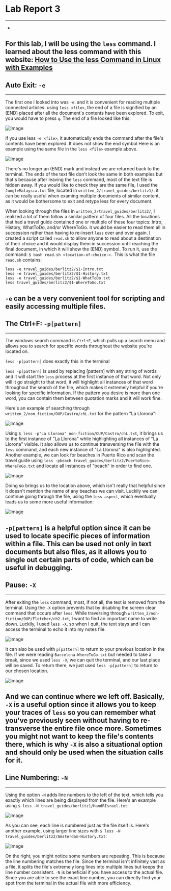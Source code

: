 # Lab Report 3
---
- 
For this lab, I will be using the `less` command.
I learned about the less command with this website: [How to Use the less Command in Linux with Examples](https://phoenixnap.com/kb/less-command-in-linux)
---
## Auto Exit: `-e`
--- 
The first one I looked into was `-e`. and it is convenient for reading multiple connected articles.
using `less <file>`, the end of a file is signified by an (END) placed after all the document's contents have been explored. To exit, you would have to press `q`.
The end of a file looked like this:

![Image](lab3img1.png)

If you use less `-e <file>`, it automatically ends the command after the file's contents have been explored. It does not show the end symbol
Here is an example using the same file in the `less <file>` example above.

![Image](lab3img2.png)

There's no longer an (END) mark and instead we are returned back to the terminal. 
The ends of the text file don't look the same in both examples but that's because after leaving the `less` command, most of the text file is hidden away. If you would like to check they are the same file, I used the `JungleMalaysia.txt` file, located in `written_2/travel_guides/berlitz1/`.
it can be really useful when examing multiple documents of similar content, as it would be bothersome to exit and retype less for every document.

When looking through the files in `written_2/travel_guides/berlitz2/`, I realized a lot of them follow a similar pattern of four files. All the locations that had a travel guide contained one or multiple of these four topics: Intro, History, WhatToDo, and/or WhereToGo. it would be easier to read them all in succession rather than having to re-insert `less` over and over again. I created a script called `read.sh` to allow anyone to read about a destination of their choice and it would display them in succession until reaching the final document, in which it will show the (END) symbol. To run it, use the command: `$ bash read.sh <location-of-choice->.`
This is what the file `read.sh` contains:
```
less -e travel_guides/berlitz2/$1-Intro.txt
less -e travel_guides/berlitz2/$1-History.txt
less -e travel_guides/berlitz2/$1-WhatToDo.txt
less travel_guides/berlitz2/$1-WhereToGo.txt
```
`-e` can be a very convenient tool for scripting and easily accessing multiple files.
---
## The Ctrl+F: `-p[pattern]`
---
The windows search command is `Ctrl+F`, which pulls up a search menu and allows you to search for specific words throughout the website you're located on. 

`less -p[pattern]` does exactly this in the terminal

`less -p[pattern]` is used by replacing [pattern] with any string of words and it will start the `less` process at the first instance of that word. Not only will it go straight to that word, it will highlight all instances of that word throughout the search of the file, which makes it extremely helpful if you're looking for specific information. If the pattern you desire is more than one word, you can contain them between quotation marks and it will work fine.

Here's an example of searching through `written_2/non_fiction/OUP/Castro/chL.txt` for the pattern "La Llorona":

![Image](lab3img3.png)

Using `$ less -p"La Llorona" non-fiction/OUP/Castro/chL.txt`, it brings us to the first instance of "La Llorona" while highlighting all instances of "La Llorona" visible. It also allows us to continue transversing the file with the `less` command, and each new instance of "La Llorona" is also highlighted.
Another example, we can look for beaches in Puerto Rico and scan the travel guide using `less -pbeach travel_guides/berlitz2/PuertoRico-WhereToGo.txt` and locate all instances of "beach" in order to find one.

![Image](lab3img4.png)

Doing so brings us to the location above, which isn't really that helpful since it doesn't mention the name of any beaches we can visit. Luckily we can continue going through the file, using the `less aspect`, which eventually leads us to some more useful information:

![Image](lab3img5.png)

`-p[pattern]` is a helpful option since it can be used to locate specific pieces of information within a file. This can be used not only in text documents but also files, as it allows you to single out certain parts of code, which can be useful in debugging.
---
## Pause: `-X`
---
After exiting the `less` command, most, if not all, the text is removed from the terminal. Using the `-X` option prevents that by disabling the screen clear command that occurs after `less`.
While traversing through `written_2/non-fiction/OUP/Fletcher/ch2.txt`, I want to find an important name to write down. Luckily, I used `less -X`, so when I quit, the text stays and I can access the terminal to echo it into my notes file.

![Image](lab3img6.png)

It can also be used with `p[pattern]` to return to your previous location in the file. If we were reading `Barcelona-WhereToGo.txt` but needed to take a break, since we used `less -X`, we can quit the terminal, and our last place will be saved. To return there, we just used `less -p[pattern]` to return to our chosen location.

![Image](lab3img7.png)

And we can continue where we left off.
Basically, `-X` is a useful option since it allows you to keep your traces of `less` so you can remember what you've previously seen without having to re-transverse the entire file once more. Sometimes you might not want to keep the file's contents there, which is why `-X` is also a situational option and should only be used when the situation calls for it.
---
## Line Numbering: `-N`
---
Using the option `-N` adds line numbers to the left of the text, which tells you exactly which lines are being displayed from the file.
Here's an example using `$ less -N travel_guides/berlitz1/HandRIsrael.txt`:

![Image](lab3img8.png)

As you can see, each line is numbered just as the file itself is.
Here's another example, using larger line sizes with `$ less -N travel_guides/berlitz2/Amsterdam-History.txt`:

![Image](lab3img9.png)

On the right, you might notice some numbers are repeating. This is because the line numbering matches the file. Since the terminal isn't infinitely vast as a file, it splits the file's extremely long lines into multiple lines but keeps the line number consistent.
`-N` is beneficial if you have access to the actual file. Since you are able to see the exact line number, you can directly find your spot from the terminal in the actual file with more efficiency.



